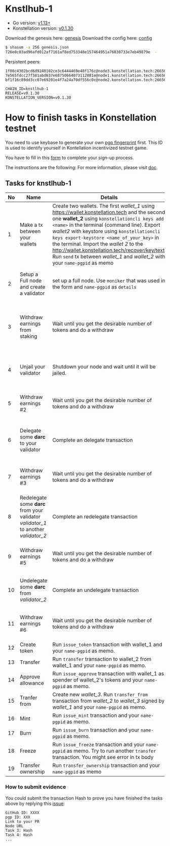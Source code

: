 # Knstlhub-1

- Go version: [v1.13+](https://golang.org/dl/)
- Konstellation version: [v0.1.30](https://github.com/konstellation/konstellation/releases)

Download the genesis here: [genesis](https://raw.githubusercontent.com/Konstellation/testnet/master/knstlhub-1/genesis.json)
Download the config here: [config](https://raw.githubusercontent.com/Konstellation/testnet/master/knstlhub-1/config.toml)

```bash
$ shasum -a 256 genesis.json
726e0c03ad96afd012af7161af8ed753348e157464951a76830733e7eb49879e  -
```

Persistent peers:

```
1f00c4302bcd6d9240102ce3c6444469e48f176c@node3.konstellation.tech:26656
7e565fdcc27f581abd637e68750664073112081e@node1.konstellation.tech:26656
bf1f16c89dd3cc07e69201e4f7a24a70df556c0c@node2.konstellation.tech:26656
```
```
CHAIN_ID=knstlhub-1
RELEASE=v0.1.30
KONSTELLATION_VERSION=v0.1.30
```

# How to finish tasks in Konstellation testnet

You need to use keybase to generate your own [pgp fingerprint](https://github.com/Konstellation/testnet/blob/master/How%20to%20use%20keybase.md) first. This ID is used to identify yourself in Kontellation incentivized  testnet game. 

You have to fill in this [form](https://forms.gle/L1n9bacVSxEJm8GF9) to complete your sign-up process. 

The instructions are the following: 
For more information, please visit [doc](https://docs.google.com/document/d/1_oAd4pj3v7yyU9akJtTQ9tZQKmgCtDETBHnTU27fEFo/edit?usp=sharing).

## Tasks for knstlhub-1


 | No   | Name                                           | Details                                                      | Criteria                                                     | Reward  |
  | ---- | ---------------------------------------------- | ------------------------------------------------------------ | ------------------------------------------------------------ | ------- |
  | 1    | Make a tx between your wallets | Create two wallets. The first *wallet_1* using https://wallet.konstellation.tech and the second one **wallet_2** using `konstellationcli keys add <name>` in the terminal (command line). Export *wallet2* with keystore using `konstellationcli keys export-keystore <name_of_your_key>` in the terminal. Import the *wallet 2* to the http://wallet.konstellation.tech/recover/key/text. Run `send` tx between *wallet_1* and *wallet_2* with your `name-pgpid` as memo | Submit two addresses, tx hash | 50 darc |
  | 2   | Setup a Full node and create a validator                             | set up a full node. Use `moniker` that was used in the form and `name-pgpid` as `details` | Submit your IP and the team could check the configuration of your node | 50 darc |
  | 3   | Withdraw earnings from staking          | Wait until you get the desirable number of tokens and do a withdraw    | Run `withdraw`  transaction with your `name-pgpid` as memo. Submit tx hash and the team could verify the details of transaction | 50 darc |
  | 4   | Unjail your validator      | Shutdown your node and wait until it will be jailed.                            | Run `unjail` transaction with your `name-pgpid` as memo. Submit your transaction hash | 50 darc |
  | 5   | Withdraw earnings #2          | Wait until you get the desirable number of tokens and do a withdraw    | Run `withdraw`  transaction with your `name-pgpid` as memo. Submit tx hash | 50 darc |
  | 6   | Delegate some **darc** to your validator      | Complete an delegate transaction                           | Run `delegate`transaction with your `name-pgpid` as memo. Submit your transaction hash | 50 darc |  
  | 7   | Withdraw earnings #3          | Wait until you get the desirable number of tokens and do a withdraw    | Run `withdraw`  transaction with your `name-pgpid` as memo. Submit tx hash | 50 darc |
  | 8   | Redelegate some **darc** from your validator *validator_1* to another *validator_2*           |  Complete an redelegate transaction          | Run `redelegate begin`  transaction with your `name-pgpid` as memo. Submit tx hash | 50 darc |
  | 9   | Withdraw earnings #5          | Wait until you get the desirable number of tokens and do a withdraw    | Run `withdraw`  transaction with your `name-pgpid` as memo. Submit tx hash | 50 darc |
  | 10  | Undelegate some **darc** from *validator_2*           |  Complete an undelegate transaction          | Run `begin_unbond`  transaction with your `name-pgpid` as memo. Submit tx hash | 50 darc |*           |  Complete an redelegate transaction          | Run `redelegate begin`  transaction with your `name-pgpid` as memo. Submit tx hash | 50 darc |
  | 11   | Withdraw earnings #6          | Wait until you get the desirable number of tokens and do a withdraw    | Run `withdraw`  transaction with your `name-pgpid` as memo. Submit tx hash | 50 darc |
  | 12   | Create token         | Run `issue_token` transaction with wallet_1 and your `name-pgpid` as memo.  | Submit tx hash | 50 darc |
  | 13   | Transfer         | Run `transfer` transaction to wallet_2 from wallet_1 and your `name-pgpid` as memo.  | Submit tx hash | 50 darc |
  | 14   | Approve allowance         | Run `issue_approve` transaction with wallet_1 as spender of wallet_2's tokens and your `name-pgpid` as memo.  | Submit tx hash | 50 darc |
  | 15   | Tranfer from         | Create new *wallet_3*. Run `transfer_from` transaction from *wallet_2* to *wallet_3* signed by *wallet_1* and your `name-pgpid` as memo.  | Submit tx hash | 50 darc |
  | 16   | Mint         | Run `issue_mint` transaction and your `name-pgpid` as memo. | Submit tx hash | 50 darc |
  | 17   | Burn         | Run `issue_burn` transaction and your `name-pgpid` as memo. | Submit tx hash | 50 darc |
  | 18   | Freeze         | Run `issue_freeze` transaction and your `name-pgpid` as memo. Try to run another `transfer` transaction. You might see error in tx body | Submit tx hash | 50 darc |
  | 19   | Transfer ownership         | Run `transfer_ownership` transaction and your `name-pgpid` as memo | Submit tx hash | 50 darc |
  
### How to submit evidence

You could submit the transaction Hash to prove you have finished the tasks above by replying this [issue](https://github.com/konstellation/testnet/issues/1):

```
GitHub ID: XXXX
pgp ID: XXX
Link to your PR
Node URL
Task 3: Hash
Task 4: Hash
...
```
